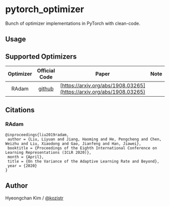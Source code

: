# pytorch_optimizer

Bunch of optimizer implementations in PyTorch with clean-code.

## Usage

## Supported Optimizers

| Optimizer | Official Code | Paper | Note |
| :---: | :---: | :---: | :---: |
| RAdam | [github](https://github.com/LiyuanLucasLiu/RAdam) | [https://arxiv.org/abs/1908.03265](https://arxiv.org/abs/1908.03265) |

## Citations

### RAdam

```
@inproceedings{liu2019radam,
 author = {Liu, Liyuan and Jiang, Haoming and He, Pengcheng and Chen, Weizhu and Liu, Xiaodong and Gao, Jianfeng and Han, Jiawei},
 booktitle = {Proceedings of the Eighth International Conference on Learning Representations (ICLR 2020)},
 month = {April},
 title = {On the Variance of the Adaptive Learning Rate and Beyond},
 year = {2020}
}
```

## Author

Hyeongchan Kim / [@kozistr](http://kozistr.tech/about)
